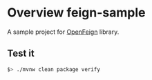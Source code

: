 # Overview feign-sample

A sample project for [OpenFeign](https://github.com/OpenFeign/feign) library.

## Test it

```bash
$> ./mvnw clean package verify
```
